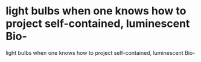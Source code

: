 # light bulbs when one knows how to project self-contained, luminescent Bio-

light bulbs when one knows how to project self-contained, luminescent Bio-